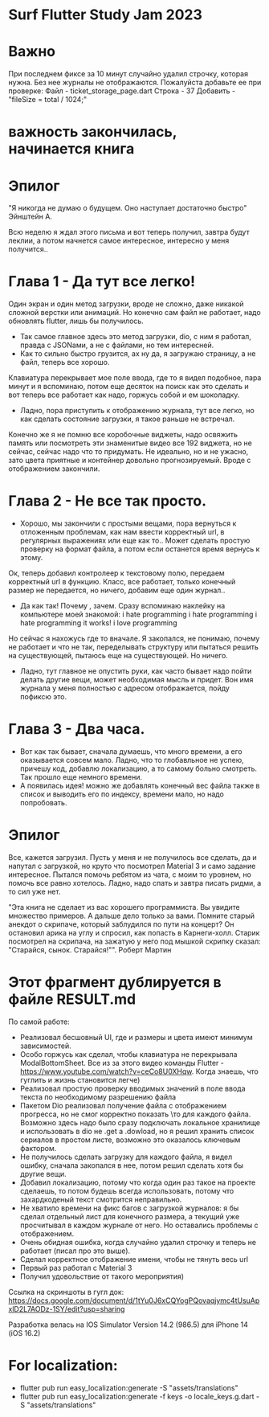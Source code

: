 # Surf Flutter Study Jam 2023

# Важно
При последнем фиксе за 10 минут случайно удалил строчку, которая нужна. Без нее журналы не отображаются. Пожалуйста добавьте ее при проверке:
Файл - ticket_storage_page.dart
Строка - 37
Добавить - "fileSize = total / 1024;"
# важность закончилась, начинается книга

# Эпилог

"Я никогда не думаю о будущем. Оно наступает достаточно быстро"
Эйнштейн А.

Всю неделю я ждал этого письма и вот теперь получил, завтра будут леклии, а потом начнется самое интересное, интересно у меня получится..

# Глава 1 - Да тут все легко!
Один экран и один метод загрузки, вроде не сложно, даже никакой сложной верстки или анимаций. Но конечно сам файл не работает, надо обновлять flutter, лишь бы получилось.

- Так самое главное здесь это метод загрузки, dio, с ним я работал, правда с JSONами, а не с файлами, но тем интересней.
- Как то сильно быстро грузится, ах ну да, я загружаю страницу, а не файл, теперь все хорошо.

Клавиатура перекрывает мое поле ввода, где то я видел подобное, пара минут и я вспоминаю, потом еще десяток на поиск как это сделать и вот теперь все работает как надо, горжусь собой и ем шоколадку.

- Ладно, пора приступить к отображению журнала, тут все легко, но как сделать состояние загрузки, я такое раньше не встречал.

Конечно же я не помню все коробочные виджеты, надо освяжить память или посмотреть эти знаменитые видео все 192 виджета, но не сейчас, сейчас надо что то придумать. 
Не идеально, но и не ужасно, зато цвета приятные и контейнер довольно прогнозируемый. Вроде с отображением закончили.

# Глава 2 - Не все так просто.
- Хорошо, мы закончили с простыми вещами, пора вернуться к отложенным проблемам, как нам ввести корректный url, в регулярных выражениях или еще как то.. Может сделать простую проверку на формат файла, а потом если останется время вернусь к этому.

Ок, теперь добавил контролеер к текстовому полю, передаем корректный url в функцию.
Класс, все работает, только конечный размер не передается, но ничего, добавим еще один журнал..

- Да как так! Почему , зачем. Сразу вспоминаю наклейку на компьютере моей знакомой:
i hate programming
i hate programming
i hate programming
it works!
i love programming

Но сейчас я нахожусь где то вначале.
Я закопался, не понимаю, почему не работает и что не так, переделывать структуру или пытаться решить на существующей, пытаюсь еще на существующей. 
Но ничего.
- Ладно, тут главное не опустить руки, как часто бывает надо пойти делать другие вещи, может необходимая мысль и придет. Вон имя журнала у меня полностью с адресом отображается, пойду пофиксю это.

# Глава 3 - Два часа.

- Вот как так бывает, сначала думаешь, что много времени, а его оказывается совсем мало. Ладно, что то глобавльное не успею, причешу код, добавлю локализацию, а то самому больно смотреть. 
Так прошло еще немного времени.
- А появилась идея! можно же добавлять конечный вес файла также в список и выводить его по индексу, времени мало, но надо попробовать.

# Эпилог

Все, кажется загрузил. Пусть у меня и не получилось все сделать, да и напутал с загрузкой, но круто что посмотрел Material 3 и само задание интересное. Пытался помочь ребятом из чата, с моим то уровнем, но помочь все равно хотелось. Ладно, надо спать и завтра писать ридми, а то сил уже нет.

"Эта книга не сделает из вас хорошего программиста. Вы увидите множество примеров. А дальше дело только за вами. Помните старый анекдот о скрипаче, который заблудился по пути на концерт? Он остановил арика на углу и спросил, как попасть в Карнеги-холл. Старик посмотрел на скрипача, на зажатую у него под мышкой скрипку сказал: "Старайся, сынок. Старайся!"".
Роберт Мартин

# Этот фрагмент дублируется в файле RESULT.md
По самой работе:
- Реализовал бесшовный UI, где и размеры и цвета имеют минимум зависимостей.
- Особо горжусь как сделал, чтобы клавиатура не перекрывала ModalBottomSheet.
Все из за этого видео команды Flutter - https://www.youtube.com/watch?v=ceCo8U0XHqw.
Когда знаешь, что гуглить и жизнь становится легче)
- Реализовал простую проверку вводимых значений в поле ввода текста по необходимому разрешению файла
- Пакетом Dio реализовал получение файла с отображением прогресса, но не смог корректно показать \то для каждого файла.
Возможно здесь надо было сразу подключать локальное хранилище и использовать в dio не .get а .dowload,
но я решил хранить список сериалов в простом листе, возможно это оказалось ключевым фактором.
- Не получилось сделать загрузку для каждого файла, я видел ошибку, сначала закопался в нее, потом решил сделать хотя бы другие вещи.
- Добавил локализацию, потому что когда один раз такое на проекте сделаешь, то потом будешь всегда использовать, 
потому что захардкоденый текст смотрится неправильно.
- Не хватило времени на фикс багов с загрузкой журналов: я бы сделал отдельный лист для конечного размера, а текущий уже просчитывал в каждом журнале от него. Но оставались проблемы с отображением.
- Очень обидная ошибка, когда случайно удалил строчку и теперь не работает (писал про это выше).
- Сделал корректное отображение имени, чтобы не тянуть весь url
- Первый раз работал с Material 3
- Получил удовольствие от такого мероприятия)

Ссылка на скриншоты в гугл док:
https://docs.google.com/document/d/1tYu0J6xCQYogPQovaqjymc4tUsuApxlD2L7AODz-1SY/edit?usp=sharing

Разработка велась на IOS Simulator Version 14.2 (986.5) для iPhone 14 (iOS 16.2)

# For localization:
  - flutter pub run easy_localization:generate -S "assets/translations"
  - flutter pub run easy_localization:generate -f keys -o locale_keys.g.dart -S "assets/translations"